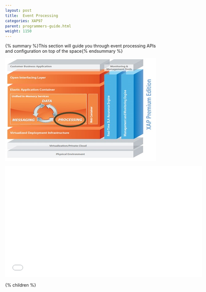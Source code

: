 ```yaml
---
layout: post
title:  Event Processing
categories: XAP97
parent: programmers-guide.html
weight: 1150
---
```


{% summary %}This section will guide you through event processing APIs and configuration on top of the space{% endsummary %}

![archi_proce.jpg](/attachment_files/archi_proce.jpg)


<iframe width="640" height="360" src="//www.youtube.com/embed/GwLfDYgl6f8?feature=player_embedded" frameborder="0" allowfullscreen></iframe>

{% children %}